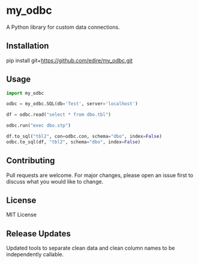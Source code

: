 # my_odbc

A Python library for custom data connections.

## Installation

pip install git+https://github.com/edire/my_odbc.git

## Usage

```python
import my_odbc

odbc = my_odbc.SQL(db='Test', server='localhost')

df = odbc.read("select * from dbo.tbl")

odbc.run("exec dbo.stp")

df.to_sql("tbl2", con=odbc.con, schema="dbo", index=False)
odbc.to_sql(df, "tbl2", schema="dbo", index=False)
```

## Contributing

Pull requests are welcome. For major changes, please open an issue first to discuss what you would like to change.

## License

MIT License

## Release Updates

Updated tools to separate clean data and clean column names to be independently callable.
